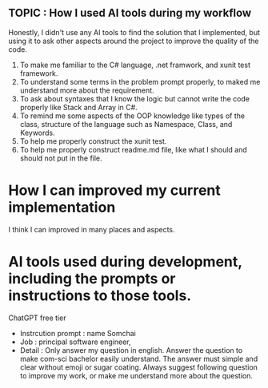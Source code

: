 ## TOPIC : How I used AI tools during my workflow
Honestly, I didn't use any AI tools to find the solution that I implemented, but using it to ask other aspects around the project to improve the quality of the code.
1. To make me familiar to the C# language, .net framwork, and xunit test framework.
2. To understand some terms in the problem prompt properly, to maked me understand more about the requirement.
3. To ask about syntaxes that I know the logic but cannot write the code properly like Stack and Array in C#.
4. To remind me some aspects of the OOP knowledge like types of the class, structure of the language such as Namespace, Class, and Keywords.
5. To help me properly construct the xunit test.
6. To help me properly construct readme.md file, like what I should and should not put in the file.

# How I can improved my current implementation
I think I can improved in many places and aspects.

# AI tools used during development, including the prompts or instructions to those tools.
ChatGPT free tier
- Instrcution prompt : name Somchai 
- Job : principal software engineer, 
- Detail : Only answer my question in english. Answer the question to make com-sci bachelor easily understand. The answer must simple and clear without emoji or sugar coating. Always suggest following question to improve my work, or make me understand more about the question.

